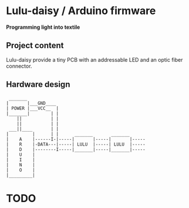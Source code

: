 # Lulu-daisy / Arduino firmware
**Programming light into textile**

## Project content
Lulu-daisy provide a tiny PCB with an addressable LED and an optic fiber connector.

## Hardware design

     _______
    |       |___GND____
    | POWER |___VCC__  |
    |_______|        | |
        ||           | |
        ||           | |
     ___||____       | |
    |         |      | |      _______       _______
    |    A    |------I-|-----|       |-----|       |-----
    |    R    |-DATA---|-----| LULU  |-----| LULU  |-----
    |    D    |--------I-----|_______|-----|_______|-----
    |    U    |
    |    I    |
    |    N    |
    |    O    |
    |_________|


# TODO

